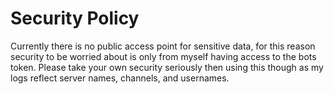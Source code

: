 # Security Policy

Currently there is no public access point for sensitive data, for this reason security to be worried about is only from myself having access to the bots token. Please take your own security seriously then using this though as my logs reflect server names, channels, and usernames.
